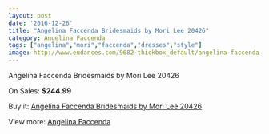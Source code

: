 ```yaml
---
layout: post
date: '2016-12-26'
title: "Angelina Faccenda Bridesmaids by Mori Lee 20426"
category: Angelina Faccenda
tags: ["angelina","mori","faccenda","dresses","style"]
image: http://www.eudances.com/9682-thickbox_default/angelina-faccenda-bridesmaids-by-mori-lee-20426.jpg
---
```

Angelina Faccenda Bridesmaids by Mori Lee 20426

On Sales: **$244.99**
<a href="https://www.eudances.com/en/angelina-faccenda/3189-angelina-faccenda-bridesmaids-by-mori-lee-20426.html"><amp-img layout="responsive" width="600" height="600" src="//www.eudances.com/9682-thickbox_default/angelina-faccenda-bridesmaids-by-mori-lee-20426.jpg" alt="Angelina Faccenda Bridesmaids by Mori Lee 20426 0" /></a>
<a href="https://www.eudances.com/en/angelina-faccenda/3189-angelina-faccenda-bridesmaids-by-mori-lee-20426.html"><amp-img layout="responsive" width="600" height="600" src="//www.eudances.com/9683-thickbox_default/angelina-faccenda-bridesmaids-by-mori-lee-20426.jpg" alt="Angelina Faccenda Bridesmaids by Mori Lee 20426 1" /></a>

Buy it: [Angelina Faccenda Bridesmaids by Mori Lee 20426](https://www.eudances.com/en/angelina-faccenda/3189-angelina-faccenda-bridesmaids-by-mori-lee-20426.html "Angelina Faccenda Bridesmaids by Mori Lee 20426")

View more: [Angelina Faccenda](https://www.eudances.com/en/55-angelina-faccenda "Angelina Faccenda")